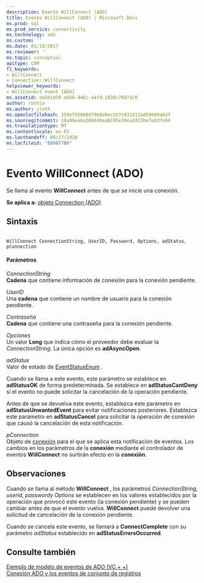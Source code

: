 ```yaml
---
description: Evento WillConnect (ADO)
title: Evento WillConnect (ADO) | Microsoft Docs
ms.prod: sql
ms.prod_service: connectivity
ms.technology: ado
ms.custom: ''
ms.date: 01/19/2017
ms.reviewer: ''
ms.topic: conceptual
apitype: COM
f1_keywords:
- WillConnect
- Connection::WillConnect
helpviewer_keywords:
- WillConnect event [ADO]
ms.assetid: da561d58-eb58-446c-a4fd-1838c76073c0
author: rothja
ms.author: jroth
ms.openlocfilehash: 259ef55060d7968d9ec557c831412ad58609a6df
ms.sourcegitcommit: 18a98ea6a30d448aa6195e10ea2413be7e837e94
ms.translationtype: MT
ms.contentlocale: es-ES
ms.lasthandoff: 08/27/2020
ms.locfileid: "88987786"
---
```

# <a name="willconnect-event-ado"></a>Evento WillConnect (ADO)
Se llama al evento **WillConnect** antes de que se inicie una conexión.  
  
 **Se aplica a:** [objeto Connection (ADO)](./connection-object-ado.md)  
  
## <a name="syntax"></a>Sintaxis  
  
```  
  
WillConnect ConnectionString, UserID, Password, Options, adStatus, pConnection  
```  
  
#### <a name="parameters"></a>Parámetros  
 *ConnectionString*  
 **Cadena** que contiene información de conexión para la conexión pendiente.  
  
 *UserID*  
 Una **cadena** que contiene un nombre de usuario para la conexión pendiente.  
  
 *Contraseña*  
 **Cadena** que contiene una contraseña para la conexión pendiente.  
  
 *Opciones*  
 Un valor **Long** que indica cómo el proveedor debe evaluar la *ConnectionString*. La única opción es **adAsyncOpen**.  
  
 *adStatus*  
 Valor de estado de [EventStatusEnum](./eventstatusenum.md) .  
  
 Cuando se llama a este evento, este parámetro se establece en **adStatusOK** de forma predeterminada. Se establece en **adStatusCantDeny** si el evento no puede solicitar la cancelación de la operación pendiente.  
  
 Antes de que se devuelva este evento, establezca este parámetro en **adStatusUnwantedEvent** para evitar notificaciones posteriores. Establezca este parámetro en **adStatusCancel** para solicitar la operación de conexión que causó la cancelación de esta notificación.  
  
 *pConnection*  
 Objeto de [conexión](./connection-object-ado.md) para el que se aplica esta notificación de eventos. Los cambios en los parámetros de la **conexión** mediante el controlador de eventos **WillConnect** no surtirán efecto en la **conexión**.  
  
## <a name="remarks"></a>Observaciones  
 Cuando se llama al método **WillConnect** , los parámetros *ConnectionString*, *userid*, *password*y *Options* se establecen en los valores establecidos por la operación que provocó este evento (la conexión pendiente) y se pueden cambiar antes de que el evento vuelva. **WillConnect** puede devolver una solicitud de cancelación de la conexión pendiente.  
  
 Cuando se cancela este evento, se llamará a **ConnectComplete** con su parámetro *adStatus* establecido en **adStatusErrorsOccurred**.  
  
## <a name="see-also"></a>Consulte también  
 [Ejemplo de modelo de eventos de ADO (VC + +)](./ado-events-model-example-vc.md)   
 [Conexión ADO y los eventos de conjunto de registros](../../guide/data/ado-event-handler-summary.md)